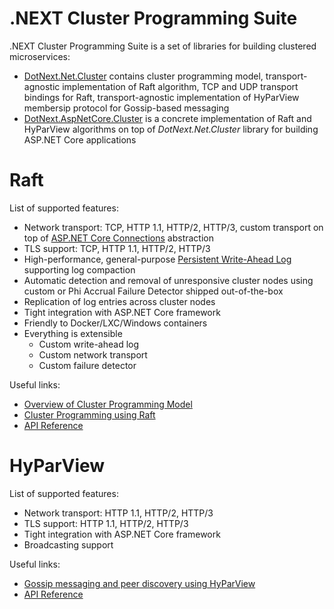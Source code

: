 .NEXT Cluster Programming Suite
====
.NEXT Cluster Programming Suite is a set of libraries for building clustered microservices:
* [DotNext.Net.Cluster](https://www.nuget.org/packages/DotNext.Net.Cluster/) contains cluster programming model, transport-agnostic implementation of Raft algorithm, TCP and UDP transport bindings for Raft, transport-agnostic implementation of HyParView membersip protocol for Gossip-based messaging
* [DotNext.AspNetCore.Cluster](https://www.nuget.org/packages/DotNext.AspNetCore.Cluster/) is a concrete implementation of Raft and HyParView algorithms on top of _DotNext.Net.Cluster_ library for building ASP.NET Core applications

# Raft
List of supported features:
* Network transport: TCP, HTTP 1.1, HTTP/2, HTTP/3, custom transport on top of [ASP.NET Core Connections](https://docs.microsoft.com/en-us/dotnet/api/microsoft.aspnetcore.connections) abstraction
* TLS support: TCP, HTTP 1.1, HTTP/2, HTTP/3
* High-performance, general-purpose [Persistent Write-Ahead Log](https://dotnet.github.io/dotNext/features/cluster/wal.html) supporting log compaction
* Automatic detection and removal of unresponsive cluster nodes using custom or Phi Accrual Failure Detector shipped out-of-the-box
* Replication of log entries across cluster nodes
* Tight integration with ASP.NET Core framework
* Friendly to Docker/LXC/Windows containers
* Everything is extensible
    * Custom write-ahead log
    * Custom network transport
    * Custom failure detector

Useful links:
* [Overview of Cluster Programming Model](https://dotnet.github.io/dotNext/features/cluster/index.html)
* [Cluster Programming using Raft](https://dotnet.github.io/dotNext/features/cluster/raft.html)
* [API Reference](https://dotnet.github.io/dotNext/api/DotNext.Net.Cluster.Consensus.Raft.html)

# HyParView
List of supported features:
* Network transport: HTTP 1.1, HTTP/2, HTTP/3
* TLS support: HTTP 1.1, HTTP/2, HTTP/3
* Tight integration with ASP.NET Core framework
* Broadcasting support

Useful links:
* [Gossip messaging and peer discovery using HyParView](https://dotnet.github.io/dotNext/features/cluster/gossip.html)
* [API Reference](https://dotnet.github.io/dotNext/api/DotNext.Net.Cluster.Discovery.HyParView.html)